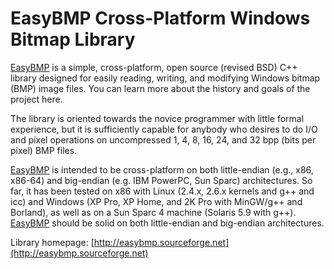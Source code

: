 # EasyBMP Cross-Platform Windows Bitmap Library

[EasyBMP](http://easybmp.sourceforge.net) is a simple, cross-platform, open source (revised BSD) C++ library designed for easily reading, writing, and modifying Windows bitmap (BMP) image files. You can learn more about the history and goals of the project here.

The library is oriented towards the novice programmer with little formal experience, but it is sufficiently capable for anybody who desires to do I/O and pixel operations on uncompressed 1, 4, 8, 16, 24, and 32 bpp (bits per pixel) BMP files.

[EasyBMP](http://easybmp.sourceforge.net) is intended to be cross-platform on both little-endian (e.g., x86, x86-64) and big-endian (e.g. IBM PowerPC, Sun Sparc) architectures. So far, it has been tested on x86 with Linux (2.4.x, 2.6.x kernels and g++ and icc) and Windows (XP Pro, XP Home, and 2K Pro with MinGW/g++ and Borland), as well as on a Sun Sparc 4 machine (Solaris 5.9 with g++).
[EasyBMP](http://easybmp.sourceforge.net) should be solid on both little-endian and big-endian architectures.

Library homepage: [http://easybmp.sourceforge.net](http://easybmp.sourceforge.net)
